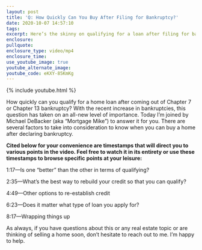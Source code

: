 ```yaml
---
layout: post
title: 'Q: How Quickly Can You Buy After Filing for Bankruptcy?'
date: 2020-10-07 14:57:10
tags:
excerpt: Here’s the skinny on qualifying for a loan after filing for bankruptcy.
enclosure:
pullquote:
enclosure_type: video/mp4
enclosure_time:
use_youtube_image: true
youtube_alternate_image:
youtube_code: eKXY-85KmKg
---
```


{% include youtube.html %}

How quickly can you qualify for a home loan after coming out of Chapter 7 or Chapter 13 bankruptcy? With the recent increase in bankruptcies, this question has taken on an all-new level of importance. Today I’m joined by Michael DeBacker (aka “Mortgage Mike”) to answer it for you. There are several factors to take into consideration to know when you can buy a home after declaring bankruptcy.&nbsp;

**Cited below for your convenience are timestamps that will direct you to various points in the video. Feel free to watch it in its entirety or use these timestamps to browse specific points at your leisure:&nbsp;**

1:17—Is one “better” than the other in terms of qualifying?

2:35—What’s the best way to rebuild your credit so that you can qualify?&nbsp;

4:49—Other options to re-establish credit

6:23—Does it matter what type of loan you apply for?

8:17—Wrapping things up&nbsp;

As always, if you have questions about this or any real estate topic or are thinking of selling a home soon, don’t hesitate to reach out to me. I’m happy to help.